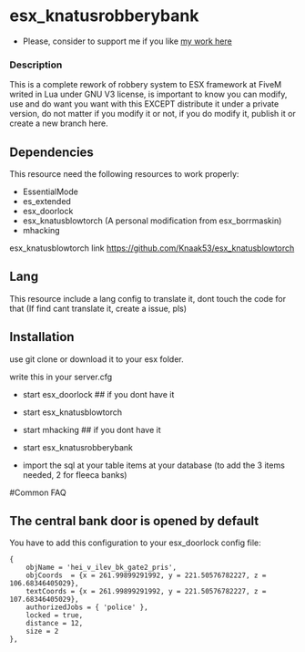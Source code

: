 # esx_knatusrobberybank


- Please, consider to support me if you like [my work here](https://paypal.me/knatus)


### Description

This is a complete rework of robbery system to ESX framework at FiveM writed in Lua under GNU V3 license, is important to know you can modify, use and do want you want with this EXCEPT distribute it under a private version, do not matter if you modify it or not, if you do modify it, publish it or create a new branch here.

## Dependencies

This resource need the following resources to work properly:

 - EssentialMode
 - es_extended
 - esx_doorlock
 - esx_knatusblowtorch (A personal modification from esx_borrmaskin)
 - mhacking 
 
 esx_knatusblowtorch link https://github.com/Knaak53/esx_knatusblowtorch
 
## Lang
 This resource include a lang config to translate it, dont touch the code for that (If find cant translate it, create a issue, pls)
 
## Installation

use git clone or download it to your esx folder.

write this in your server.cfg

 - start esx_doorlock ## if you dont have it
 - start esx_knatusblowtorch
 - start mhacking ## if you dont have it
 - start esx_knatusrobberybank

 - import the sql at your table items at your database (to add the 3 items needed, 2 for fleeca banks)

#Common FAQ

## The central bank door is opened by default

You have to add this configuration to your esx_doorlock config file:

```	
{
	objName = 'hei_v_ilev_bk_gate2_pris',
	objCoords  = {x = 261.99899291992, y = 221.50576782227, z = 106.68346405029},
	textCoords = {x = 261.99899291992, y = 221.50576782227, z = 107.68346405029},
	authorizedJobs = { 'police' },
	locked = true,
	distance = 12,
	size = 2
},
 ```


